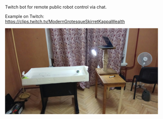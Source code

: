 Twitch bot for remote public robot control via chat.

Example on Twitch:
https://clips.twitch.tv/ModernGrotesqueSkirretKappaWealth


![Photo](doc/Photo.jpg?raw=true "Photo")
